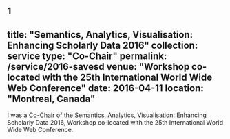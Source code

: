 1
---
title: "Semantics, Analytics, Visualisation: Enhancing Scholarly Data 2016"
collection: service
type: "Co-Chair"
permalink: /service/2016-savesd
venue: "Workshop co-located with the 25th International World Wide Web Conference"
date: 2016-04-11
location: "Montreal, Canada"
---

I was a [Co-Chair](https://save-sd.github.io/2016/organisation.html) of the Semantics, Analytics, Visualisation: Enhancing Scholarly Data 2016, Workshop co-located with the 25th International World Wide Web Conference.

